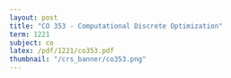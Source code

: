```yaml
---
layout: post
title: "CO 353 - Computational Discrete Optimization"
term: 1221
subject: co
latex: /pdf/1221/co353.pdf
thumbnail: "/crs_banner/co353.png"
---
```




